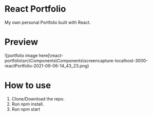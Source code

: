 # React Portfolio

My own personal Portfolio built with React.

# Preview
![portfolio image here]\react-portfolio\src\Components\Components\screencapture-localhost-3000-reactPortfolio-2021-09-06-14_43_23.png)

# How to use
1. Clone/Download the repo.
2. Run npm install.
3. Run npm start

